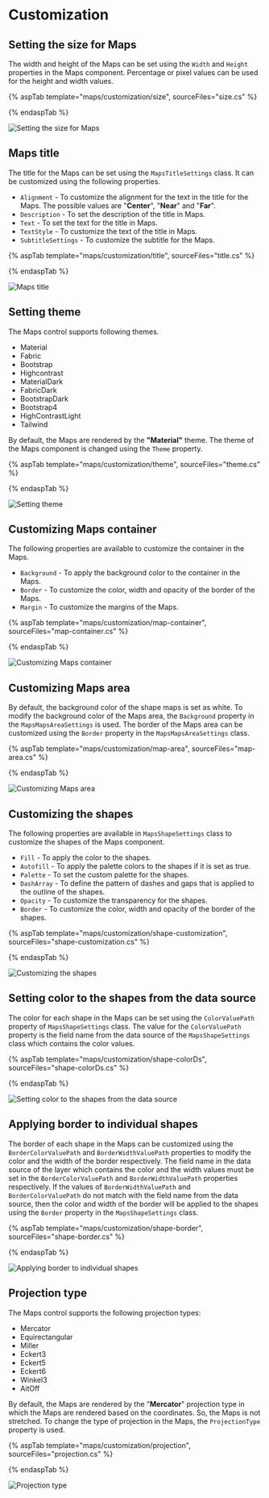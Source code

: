 # Customization

## Setting the size for Maps

The width and height of the Maps can be set using the `Width` and `Height` properties in the Maps component. Percentage or pixel values can be used for the height and width values.

{% aspTab template="maps/customization/size", sourceFiles="size.cs" %}

{% endaspTab %}

![Setting the size for Maps](./images/Customization/size.PNG)

## Maps title

The title for the Maps can be set using the `MapsTitleSettings` class. It can be customized using the following properties.

* `Alignment` - To customize the alignment for the text in the title for the Maps. The possible values are "**Center**", "**Near**" and "**Far**".
* `Description` - To set the description of the title in Maps.
* `Text` - To set the text for the title in Maps.
* `TextStyle` - To customize the text of the title in Maps.
* `SubtitleSettings` - To customize the subtitle for the Maps.

{% aspTab template="maps/customization/title", sourceFiles="title.cs" %}

{% endaspTab %}

![Maps title](./images/Customization/title.PNG)

## Setting theme

The Maps control supports following themes.

* Material
* Fabric
* Bootstrap
* Highcontrast
* MaterialDark
* FabricDark
* BootstrapDark
* Bootstrap4
* HighContrastLight
* Tailwind

By default, the Maps are rendered by the **"Material"** theme. The theme of the Maps component is changed using the `Theme` property.

{% aspTab template="maps/customization/theme", sourceFiles="theme.cs" %}

{% endaspTab %}

![Setting theme](./images/Customization/theme.PNG)

## Customizing Maps container

The following properties are available to customize the container in the Maps.

* `Background` - To apply the background color to the container in the Maps.
* `Border` - To customize the color, width and opacity of the border of the Maps.
* `Margin` - To customize the margins of the Maps.

{% aspTab template="maps/customization/map-container", sourceFiles="map-container.cs" %}

{% endaspTab %}

![Customizing Maps container](./images/Customization/mapcontainer.PNG)

## Customizing Maps area

By default, the background color of the shape maps is set as white. To modify the background color of the Maps area, the `Background` property in the `MapsMapsAreaSettings` is used. The border of the Maps area can be customized using the `Border` property in the `MapsMapsAreaSettings` class.

{% aspTab template="maps/customization/map-area", sourceFiles="map-area.cs" %}

{% endaspTab %}

![Customizing Maps area](./images/Customization/map-area.PNG)

## Customizing the shapes

The following properties are available in `MapsShapeSettings` class to customize the shapes of the Maps component.

* `Fill` - To apply the color to the shapes.
* `Autofill` - To apply the palette colors to the shapes if it is set as true.
* `Palette` - To set the custom palette for the shapes.
* `DashArray` - To define the pattern of dashes and gaps that is applied to the outline of the shapes.
* `Opacity` - To customize the transparency for the shapes.
* `Border` - To customize the color, width and opacity of the border of the shapes.

{% aspTab template="maps/customization/shape-customization", sourceFiles="shape-customization.cs" %}

{% endaspTab %}

![Customizing the shapes](./images/Customization/shape-customization.PNG)

## Setting color to the shapes from the data source

The color for each shape in the Maps can be set using the `ColorValuePath` property of `MapsShapeSettings` class. The value for the `ColorValuePath` property is the field name from the data source of the `MapsShapeSettings` class which contains the color values.

{% aspTab template="maps/customization/shape-colorDs", sourceFiles="shape-colorDs.cs" %}

{% endaspTab %}

![Setting color to the shapes from the data source](./images/Customization/shape-color.PNG)

## Applying border to individual shapes

The border of each shape in the Maps can be customized using the `BorderColorValuePath` and `BorderWidthValuePath` properties to modify the color and the width of the border respectively. The field name in the data source of the layer which contains the color and the width values must be set in the `BorderColorValuePath` and `BorderWidthValuePath` properties respectively. If the values of `BorderWidthValuePath` and `BorderColorValuePath` do not match with the field name from the data source, then the color and width of the border will be applied to the shapes using the `Border` property in the `MapsShapeSettings` class.

{% aspTab template="maps/customization/shape-border", sourceFiles="shape-border.cs" %}

{% endaspTab %}

![Applying border to individual shapes](./images/Customization/shape-border.PNG)

## Projection type

The Maps control supports the following projection types:

* Mercator
* Equirectangular
* Miller
* Eckert3
* Eckert5
* Eckert6
* Winkel3
* AitOff

By default, the Maps are rendered by the "**Mercator**" projection type in which the Maps are rendered based on the coordinates. So, the Maps is not stretched. To change the type of projection in the Maps, the `ProjectionType` property is used.

{% aspTab template="maps/customization/projection", sourceFiles="projection.cs" %}

{% endaspTab %}

![Projection type](./images/Customization/ProjectionType.png)